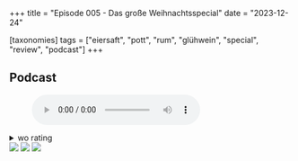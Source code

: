 +++
title = "Episode 005 - Das große Weihnachtsspecial"
date = "2023-12-24"

[taxonomies]
tags = ["eiersaft", "pott", "rum", "glühwein", "special", "review", "podcast"]
+++

## Podcast

<figure>
<audio controls src="/audio/podcasts/episode-005.ogg" type="audio/ogg">
</audio>
</figure>

<details>
<summary>wo rating</summary>

**Wertungen (wie man im Podcast natürlich bereits gehört hat) sind auf einer eigenen Skala und nicht mit den anderen Wertungen zu vergleichen.**

### Björn

#### Glühwein & Rum

�������□□□

#### Glühwein & Eiersaft

�������□□□

#### Gesamt gerührt

�������□□□

#### Gesamt (eigene Variation)

���������□

### Torben

#### Glühwein & Rum

�����□□□□□

#### Glühwein & Eiersaft

��������□□


#### Gesamt gerührt

�������□□□


#### Gesamt (eigene Variation)

�������□□□
</details>

<img src="/img/episode-005/rum.jpg" />
<img src="/img/episode-005/gluehwein.jpg" />
<img src="/img/der-gute-pott.jpg" />